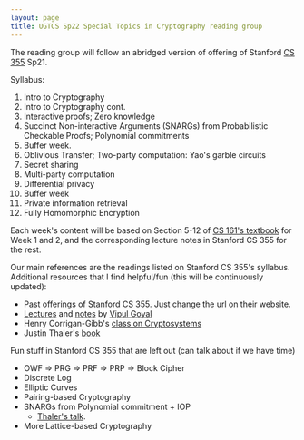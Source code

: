 ```yaml
---
layout: page
title: UGTCS Sp22 Special Topics in Cryptography reading group
---
```


The reading group will follow an abridged version of offering of Stanford [CS 355](https://crypto.stanford.edu/cs355/21sp/schedule/) Sp21.

Syllabus:

1. Intro to Cryptography
2. Intro to Cryptography cont.
3. Interactive proofs; Zero knowledge
4. Succinct Non-interactive Arguments (SNARGs) from Probabilistic Checkable Proofs; Polynomial commitments
5. Buffer week.
6. Oblivious Transfer; Two-party computation: Yao's garble circuits
7. Secret sharing
8. Multi-party computation
9. Differential privacy
10. Buffer week
11. Private information retrieval
12. Fully Homomorphic Encryption

Each week's content will be based on Section 5-12 of [CS 161's textbook](https://textbook.cs161.org/crypto/) for Week 1 and 2, and the corresponding lecture notes in Stanford CS 355 for the rest. 

Our main references are the readings listed on Stanford CS 355's syllabus. Additional resources that I find helpful/fun (this will be continuously updated):

- Past offerings of Stanford CS 355. Just change the url on their website.
- [Lectures](https://www.youtube.com/channel/UCH_TKbymPv-9NdCIroUSBiA/videos) and [notes](https://www.cs.cmu.edu/~goyal/15356/lecture_notes.pdf) by [Vipul Goyal](https://www.cs.cmu.edu/~goyal/)
- Henry Corrigan-Gibb's [class on Cryptosystems](https://6893.csail.mit.edu/)
- Justin Thaler's [book](https://people.cs.georgetown.edu/jthaler/ProofsArgsAndZK.html)

Fun stuff in Stanford CS 355 that are left out (can talk about if we have time)
- OWF => PRG => PRF => PRP => Block Cipher
- Discrete Log
- Elliptic Curves
- Pairing-based Cryptography
- SNARGs from Polynomial commitment + IOP
	- [Thaler's talk](https://georgetown.zoom.us/rec/play/kUuOJF7uHoApp8fSqwheZz1FPzRq0ZKxpIufTO2TyPpjc9ubjTTDzNZS0a88GrVCZgPoTrTd2foiQjs.pvY8SbCTUX-7oqJf?startTime=1639755325000&_x_zm_rtaid=U5qk8mSTScCif0KvSeRE1Q.1643240311771.7ea7ca5bdb01137b07ebfd566bf43230&_x_zm_rhtaid=168).
- More Lattice-based Cryptography



